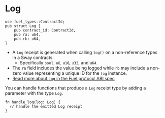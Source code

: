 # Log

```rust, ignore
use fuel_types::ContractId;
pub struct Log {
    pub contract_id: ContractId,
    pub ra: u64,
    pub rb: u64,
}
```

- A `Log` receipt is generated when calling `log()` on a non-reference types in a Sway contracts.
  - Specifically `bool`, `u8`, `u16`, `u32`, and `u64`.
- The `ra` field includes the value being logged while `rb` may include a non-zero value representing a unique ID for the `log` instance.
- [Read more about `Log` in the Fuel protocol ABI spec](https://github.com/FuelLabs/fuel-specs/blob/master/src/protocol/abi/receipts.md#log-receipt)

You can handle functions that produce a `Log` receipt type by adding a parameter with the type `Log`.

```rust, ignore
fn handle_log(log: Log) {
  // handle the emitted Log receipt
}
```
